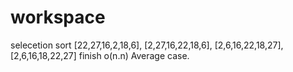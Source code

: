# workspace
selecetion sort 
[22,27,16,2,18,6], 
[2,27,16,22,18,6],
[2,6,16,22,18,27],
[2,6,16,18,22,27] finish 
o(n.n)
Average case. 


